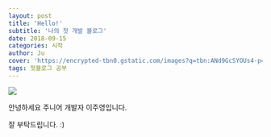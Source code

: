 ```yaml
---
layout: post
title: 'Hello!'
subtitle: '나의 첫 개발 블로그'
date: 2018-09-15
categories: 시작
author: Ju
cover: 'https://encrypted-tbn0.gstatic.com/images?q=tbn:ANd9GcSYOUs4-p4MIV0gbZyVmnSDVnlkYPDooQoSCmp8xMG5dh0ZmyBV	'
tags: 첫블로그 공부 
---
```


![](https://t1.daumcdn.net/thumb/R1280x0/?fname=http://t1.daumcdn.net/brunch/service/user/1coQ/image/SgY9yUlofgZ85QOqWm0vKHa6FKA.jpg)

안녕하세요 주니어 개발자 이주영입니다.

 잘 부탁드립니다. :)
 




